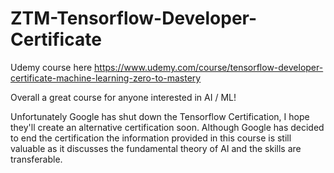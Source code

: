 # ZTM-Tensorflow-Developer-Certificate
Udemy course here https://www.udemy.com/course/tensorflow-developer-certificate-machine-learning-zero-to-mastery


Overall a great course for anyone interested in AI / ML!

Unfortunately Google has shut down the Tensorflow Certification, I hope they'll create an alternative certification soon.  Although Google has decided to end the certification the information provided in this course is still valuable as it discusses the fundamental theory of AI and the skills are transferable.
